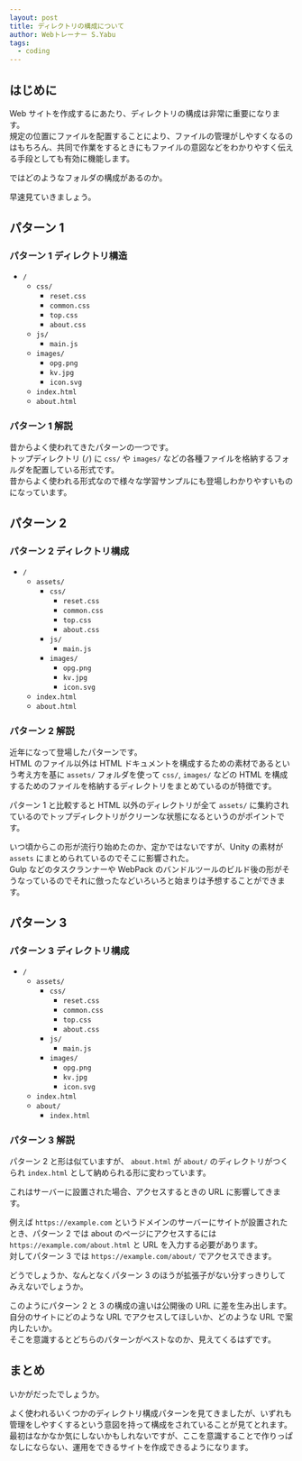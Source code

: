 ```yaml
---
layout: post
title: ディレクトリの構成について
author: Webトレーナー S.Yabu
tags:
  - coding
---
```


## はじめに

Web サイトを作成するにあたり、ディレクトリの構成は非常に重要になります。  
規定の位置にファイルを配置することにより、ファイルの管理がしやすくなるのはもちろん、共同で作業をするときにもファイルの意図などをわかりやすく伝える手段としても有効に機能します。  

ではどのようなフォルダの構成があるのか。  

早速見ていきましょう。  

## パターン 1

### パターン 1 ディレクトリ構造

- `/`
  - `css/`
    - `reset.css`
    - `common.css`
    - `top.css`
    - `about.css`
  - `js/`
    - `main.js`
  - `images/`
    - `opg.png`
    - `kv.jpg`
    - `icon.svg`
  - `index.html`
  - `about.html`

### パターン 1 解説

昔からよく使われてきたパターンの一つです。   
トップディレクトリ (`/`) に `css/` や `images/` などの各種ファイルを格納するフォルダを配置している形式です。  
昔からよく使われる形式なので様々な学習サンプルにも登場しわかりやすいものになっています。  

## パターン 2

### パターン 2 ディレクトリ構成

- `/`
  - `assets/`
    - `css/`
      - `reset.css`
      - `common.css`
      - `top.css`
      - `about.css`
    - `js/`
      - `main.js`
    - `images/`
      - `opg.png`
      - `kv.jpg`
      - `icon.svg`
  - `index.html`
  - `about.html`

### パターン 2 解説

近年になって登場したパターンです。  
HTML のファイル以外は HTML ドキュメントを構成するための素材であるという考え方を基に `assets/` フォルダを使って `css/`, `images/` などの HTML を構成するためのファイルを格納するディレクトリをまとめているのが特徴です。  

パターン 1 と比較すると HTML 以外のディレクトリが全て `assets/` に集約されているのでトップディレクトリがクリーンな状態になるというのがポイントです。  

いつ頃からこの形が流行り始めたのか、定かではないですが、Unity の素材が `assets` にまとめられているのでそこに影響された。  
Gulp などのタスクランナーや WebPack のバンドルツールのビルド後の形がそうなっているのでそれに倣ったなどいろいろと始まりは予想することができます。  

## パターン 3

### パターン 3 ディレクトリ構成

- `/`
  - `assets/`
    - `css/`
      - `reset.css`
      - `common.css`
      - `top.css`
      - `about.css`
    - `js/`
      - `main.js`
    - `images/`
      - `opg.png`
      - `kv.jpg`
      - `icon.svg`
  - `index.html`
  - `about/`
    - `index.html`

### パターン 3 解説

パターン 2 と形は似ていますが、 `about.html` が `about/` のディレクトリがつくられ `index.html` として納められる形に変わっています。  

これはサーバーに設置された場合、アクセスするときの URL に影響してきます。  

例えば `https://example.com` というドメインのサーバーにサイトが設置されたとき、パターン 2 では about のページにアクセスするには `https://example.com/about.html` と URL を入力する必要があります。  
対してパターン 3 では `https://example.com/about/` でアクセスできます。  

どうでしょうか、なんとなくパターン 3 のほうが拡張子がない分すっきりしてみえないでしょうか。  

このようにパターン 2 と 3 の構成の違いは公開後の URL に差を生み出します。  
自分のサイトにどのような URL でアクセスしてほしいか、どのような URL で案内したいか。  
そこを意識するとどちらのパターンがベストなのか、見えてくるはずです。  

## まとめ

いかがだったでしょうか。  

よく使われるいくつかのディレクトリ構成パターンを見てきましたが、いずれも管理をしやすくするという意図を持って構成をされていることが見てとれます。  
最初はなかなか気にしないかもしれないですが、ここを意識することで作りっぱなしにならない、運用をできるサイトを作成できるようになります。  
